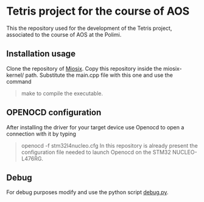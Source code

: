 # Tetris project for the course of AOS

This the repository used for the development of the Tetris project, associated to the course of AOS at the Polimi.

## Installation usage
Clone the repository of [Miosix](https://github.com/fedetft/miosix-kernel).
Copy this repository inside the miosix-kernel/ path. Substitute the main.cpp file with this one and use the command
>make
to compile the executable.
## OPENOCD configuration
After installing the driver for your target device use Openocd to open a connection with it by typing 
>openocd -f stm32l4nucleo.cfg 
In this repository is already present the configuration file needed to launch Openocd on the STM32 NUCLEO-L476RG.

## Debug
For debug purposes modify and use the python script [debug.py](debug.py).